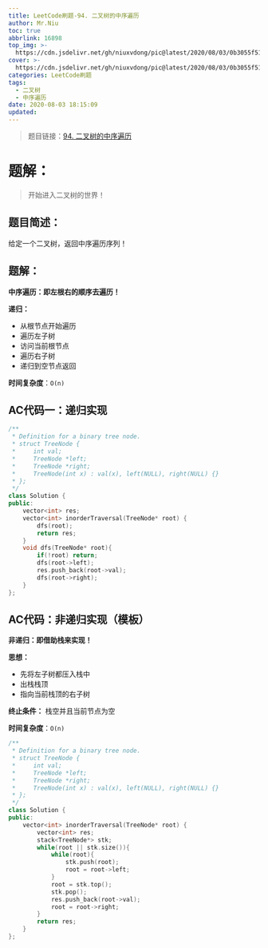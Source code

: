 ```yaml
---
title: LeetCode刷题-94. 二叉树的中序遍历
author: Mr.Niu
toc: true
abbrlink: 16898
top_img: >-
  https://cdn.jsdelivr.net/gh/niuxvdong/pic@latest/2020/08/03/0b3055f519f8b35907802af52b89c5d7.png
cover: >-
  https://cdn.jsdelivr.net/gh/niuxvdong/pic@latest/2020/08/03/0b3055f519f8b35907802af52b89c5d7.png
categories: LeetCode刷题
tags:
  - 二叉树
  - 中序遍历
date: 2020-08-03 18:15:09
updated:
---
```








> 题目链接：[94. 二叉树的中序遍历](https://leetcode-cn.com/problems/binary-tree-inorder-traversal/)



# 题解：



> 开始进入二叉树的世界！



## 题目简述：

给定一个二叉树，返回中序遍历序列！

## 题解：

**中序遍历：即左根右的顺序去遍历！**



**递归：**

- 从根节点开始遍历
- 遍历左子树
- 访问当前根节点
- 遍历右子树
- 递归到空节点返回



**时间复杂度**：`O(n)`



## AC代码一：递归实现

```c++
/**
 * Definition for a binary tree node.
 * struct TreeNode {
 *     int val;
 *     TreeNode *left;
 *     TreeNode *right;
 *     TreeNode(int x) : val(x), left(NULL), right(NULL) {}
 * };
 */
class Solution {
public:
    vector<int> res;
    vector<int> inorderTraversal(TreeNode* root) {
        dfs(root);
        return res;
    }
    void dfs(TreeNode* root){
        if(!root) return;
        dfs(root->left);
        res.push_back(root->val);
        dfs(root->right);
    }
};
```



## AC代码：非递归实现（模板）



**非递归：即借助栈来实现！**



**思想：**

- 先将左子树都压入栈中
- 出栈栈顶
- 指向当前栈顶的右子树

**终止条件：** 栈空并且当前节点为空



**时间复杂度**：`O(n)`

```c++
/**
 * Definition for a binary tree node.
 * struct TreeNode {
 *     int val;
 *     TreeNode *left;
 *     TreeNode *right;
 *     TreeNode(int x) : val(x), left(NULL), right(NULL) {}
 * };
 */
class Solution {
public:
    vector<int> inorderTraversal(TreeNode* root) {
        vector<int> res;
        stack<TreeNode*> stk;
        while(root || stk.size()){
            while(root){
                stk.push(root);
                root = root->left;
            }
            root = stk.top();
            stk.pop();
            res.push_back(root->val);
            root = root->right;
        }
        return res;
    }
};
```

